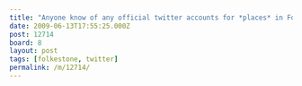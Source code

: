 ```yaml
---
title: "Anyone know of any official twitter accounts for *places* in Folkestone?"
date: 2009-06-13T17:55:25.000Z
post: 12714
board: 8
layout: post
tags: [folkestone, twitter]
permalink: /m/12714/
---
```


